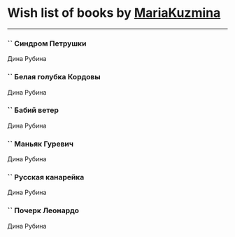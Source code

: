 # Wish list of books by [MariaKuzmina](http://vk.com/id29830911)
---

### `` Синдром Петрушки
Дина Рубина

### `` Белая голубка Кордовы
Дина Рубина

### `` Бабий ветер
Дина Рубина

### `` Маньяк Гуревич
Дина Рубина

### `` Русская канарейка
Дина Рубина

### `` Почерк Леонардо
Дина Рубина

